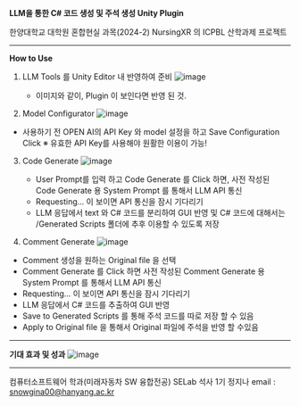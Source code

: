 **LLM을 통한 C# 코드 생성 및 주석 생성 Unity Plugin**

한양대학교 대학원 혼합현실 과목(2024-2)
NursingXR 의 ICPBL 산학과제 프로젝트

------------------------------------------------------------------
**How to Use**
1. LLM Tools 를 Unity Editor 내 반영하여 준비
   ![image](https://github.com/user-attachments/assets/52ad3d49-1af8-488d-bbb1-7269e7cae421)
   - 이미지와 같이, Plugin 이 보인다면 반영 된 것.

2. Model Configurator
   ![image](https://github.com/user-attachments/assets/e25a5e9d-992a-4f4f-aa98-ad4c4a3d8ce3)
  - 사용하기 전 OPEN AI의 API Key 와 model 설정을 하고 Save Configuration Click 
   ※ 유효한 API Key를 사용해야 원활한 이용이 가능! 

3. Code Generate
  ![image](https://github.com/user-attachments/assets/1b26db1b-8b65-4e3e-b7b2-003b0ccf7630)
   - User Prompt를 입력 하고 Code Generate 를 Click 하면, 사전 작성된 Code Generate 용  System Prompt 를 통해서 LLM API 통신
   - Requesting... 이 보이면 API 통신을 잠시 기다리기
   - LLM 응답에서 text 와 C# 코드를 분리하여 GUI 반영 및 C# 코드에 대해서는 /Generated Scripts 폴더에 추후 이용할 수 있도록 저장

4. Comment Generate
  ![image](https://github.com/user-attachments/assets/a8591d0f-c63b-4dda-b878-8998fd33c129)
  - Comment 생성을 원하는 Original file 을 선택
  - Comment Generate 를 Click 하면 사전 작성된 Comment Generate 용 System Prompt 를 통해서 LLM API 통신
  - Requesting... 이 보이면 API 통신을 잠시 기다리기
  - LLM 응답에서 C# 코드를 추출하여 GUI 반영
  - Save to Generated Scripts 를 통해 주석 코드를 따로 저장 할 수 있음
  - Apply to Original file 을 통해서 Original 파일에 주석을 반영 할 수있음

------------------------------------------------------------------
**기대 효과 및 성과**
![image](https://github.com/user-attachments/assets/33007ee0-1a37-432e-95d4-28f96c8773f6)


------------------------------------------------------------------
컴퓨터소프트웨어 학과(미래자동차 SW 융합전공) 
SELab 석사 1기 정지나
email : snowgina00@hanyang.ac.kr
